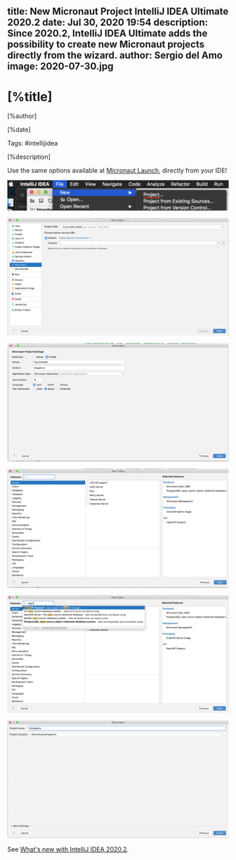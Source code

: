 title: New Micronaut Project IntelliJ IDEA Ultimate 2020.2
date: Jul 30, 2020 19:54
description: Since 2020.2, IntelliJ IDEA Ultimate adds the possibility to create new Micronaut projects directly from the wizard. 
author: Sergio del Amo
image: 2020-07-30.jpg
---

# [%title]

[%author]

[%date] 

Tags: #intellijidea

[%description]

Use the same options available at [Micronaut Launch](http://launch.micronaut.io), directly from your IDE!

![IntelliJ IDEA - File - New - Project](2020-07-30-intellij-micronaut-new-project-0.png)

![IntelliJ IDEA New Project Micronaut ](2020-07-30-intellij-micronaut-new-project-1.png)

![IntelliJ IDEA Micronaut Project Settings](2020-07-30-intellij-micronaut-new-project-2.png)

![IntelliJ IDEA Micronaut Project Features](2020-07-30-intellij-micronaut-new-project-3.png)

![IntelliJ IDEA Micronaut Project Features Autocomplete](2020-07-30-intellij-micronaut-new-project-4.png)

![IntelliJ IDEA Project name and location](2020-07-30-intellij-micronaut-new-project-5.png)

See [What's new with IntelliJ IDEA 2020.2](https://www.jetbrains.com/idea/whatsnew/#whats-new-20202).
